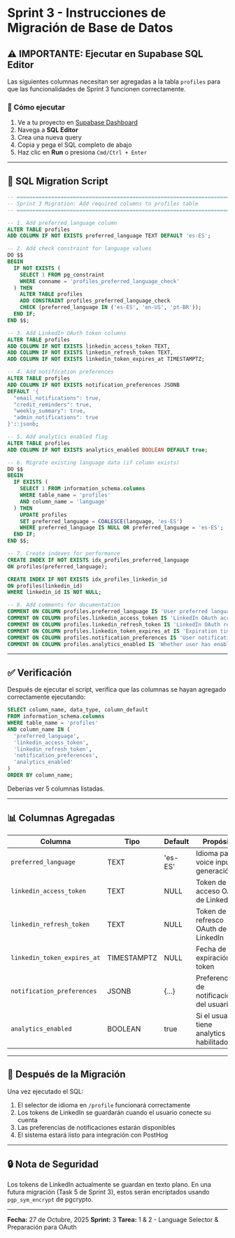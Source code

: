 # Sprint 3 - Instrucciones de Migración de Base de Datos

## ⚠️ IMPORTANTE: Ejecutar en Supabase SQL Editor

Las siguientes columnas necesitan ser agregadas a la tabla `profiles` para que las funcionalidades de Sprint 3 funcionen correctamente.

### 📍 Cómo ejecutar

1. Ve a tu proyecto en [Supabase Dashboard](https://app.supabase.com)
2. Navega a **SQL Editor**
3. Crea una nueva query
4. Copia y pega el SQL completo de abajo
5. Haz clic en **Run** o presiona `Cmd/Ctrl + Enter`

---

## 🔧 SQL Migration Script

```sql
-- ============================================================================
-- Sprint 3 Migration: Add required columns to profiles table
-- ============================================================================

-- 1. Add preferred_language column
ALTER TABLE profiles
ADD COLUMN IF NOT EXISTS preferred_language TEXT DEFAULT 'es-ES';

-- 2. Add check constraint for language values
DO $$
BEGIN
  IF NOT EXISTS (
    SELECT 1 FROM pg_constraint
    WHERE conname = 'profiles_preferred_language_check'
  ) THEN
    ALTER TABLE profiles
    ADD CONSTRAINT profiles_preferred_language_check
    CHECK (preferred_language IN ('es-ES', 'en-US', 'pt-BR'));
  END IF;
END $$;

-- 3. Add LinkedIn OAuth token columns
ALTER TABLE profiles
ADD COLUMN IF NOT EXISTS linkedin_access_token TEXT,
ADD COLUMN IF NOT EXISTS linkedin_refresh_token TEXT,
ADD COLUMN IF NOT EXISTS linkedin_token_expires_at TIMESTAMPTZ;

-- 4. Add notification preferences
ALTER TABLE profiles
ADD COLUMN IF NOT EXISTS notification_preferences JSONB
DEFAULT '{
  "email_notifications": true,
  "credit_reminders": true,
  "weekly_summary": true,
  "admin_notifications": true
}'::jsonb;

-- 5. Add analytics enabled flag
ALTER TABLE profiles
ADD COLUMN IF NOT EXISTS analytics_enabled BOOLEAN DEFAULT true;

-- 6. Migrate existing language data (if column exists)
DO $$
BEGIN
  IF EXISTS (
    SELECT 1 FROM information_schema.columns
    WHERE table_name = 'profiles'
    AND column_name = 'language'
  ) THEN
    UPDATE profiles
    SET preferred_language = COALESCE(language, 'es-ES')
    WHERE preferred_language IS NULL OR preferred_language = 'es-ES';
  END IF;
END $$;

-- 7. Create indexes for performance
CREATE INDEX IF NOT EXISTS idx_profiles_preferred_language
ON profiles(preferred_language);

CREATE INDEX IF NOT EXISTS idx_profiles_linkedin_id
ON profiles(linkedin_id)
WHERE linkedin_id IS NOT NULL;

-- 8. Add comments for documentation
COMMENT ON COLUMN profiles.preferred_language IS 'User preferred language for voice input and AI generation (Sprint 3)';
COMMENT ON COLUMN profiles.linkedin_access_token IS 'LinkedIn OAuth access token (to be encrypted in future)';
COMMENT ON COLUMN profiles.linkedin_refresh_token IS 'LinkedIn OAuth refresh token (to be encrypted in future)';
COMMENT ON COLUMN profiles.linkedin_token_expires_at IS 'Expiration timestamp for LinkedIn access token';
COMMENT ON COLUMN profiles.notification_preferences IS 'User notification settings (Sprint 3)';
COMMENT ON COLUMN profiles.analytics_enabled IS 'Whether user has enabled analytics tracking (Sprint 3)';
```

---

## ✅ Verificación

Después de ejecutar el script, verifica que las columnas se hayan agregado correctamente ejecutando:

```sql
SELECT column_name, data_type, column_default
FROM information_schema.columns
WHERE table_name = 'profiles'
AND column_name IN (
  'preferred_language',
  'linkedin_access_token',
  'linkedin_refresh_token',
  'notification_preferences',
  'analytics_enabled'
)
ORDER BY column_name;
```

Deberías ver 5 columnas listadas.

---

## 📊 Columnas Agregadas

| Columna | Tipo | Default | Propósito |
|---------|------|---------|-----------|
| `preferred_language` | TEXT | 'es-ES' | Idioma para voice input y generación IA |
| `linkedin_access_token` | TEXT | NULL | Token de acceso OAuth de LinkedIn |
| `linkedin_refresh_token` | TEXT | NULL | Token de refresco OAuth de LinkedIn |
| `linkedin_token_expires_at` | TIMESTAMPTZ | NULL | Fecha de expiración del token |
| `notification_preferences` | JSONB | {...} | Preferencias de notificaciones del usuario |
| `analytics_enabled` | BOOLEAN | true | Si el usuario tiene analytics habilitado |

---

## 🚀 Después de la Migración

Una vez ejecutado el SQL:

1. El selector de idioma en `/profile` funcionará correctamente
2. Los tokens de LinkedIn se guardarán cuando el usuario conecte su cuenta
3. Las preferencias de notificaciones estarán disponibles
4. El sistema estará listo para integración con PostHog

---

## 🔒 Nota de Seguridad

Los tokens de LinkedIn actualmente se guardan en texto plano. En una futura migración (Task 5 de Sprint 3), estos serán encriptados usando `pgp_sym_encrypt` de pgcrypto.

---

**Fecha:** 27 de Octubre, 2025
**Sprint:** 3
**Tarea:** 1 & 2 - Language Selector & Preparación para OAuth

